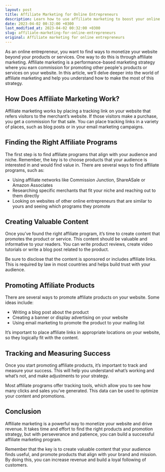 ```yaml
---
layout: post
title: Affiliate Marketing for Online Entrepreneurs
description: Learn how to use affiliate marketing to boost your online business revenue and increase your brand reach.
date: 2023-04-02 00:32:00 +0300
last_modified_at: 2023-04-02 00:32:00 +0300
slug: affiliate-marketing-for-online-entrepreneurs
original: Affiliate marketing for online entrepreneurs
---
```

As an online entrepreneur, you want to find ways to monetize your website beyond your products or services. One way to do this is through affiliate marketing. Affiliate marketing is a performance-based marketing strategy where you earn commission for promoting other people's products or services on your website. In this article, we’ll delve deeper into the world of affiliate marketing and help you understand how to make the most of this strategy.

## How Does Affiliate Marketing Work?

Affiliate marketing works by placing a tracking link on your website that refers visitors to the merchant’s website. If those visitors make a purchase, you get a commission for that sale. You can place tracking links in a variety of places, such as blog posts or in your email marketing campaigns.

## Finding the Right Affiliate Programs

The first step is to find affiliate programs that align with your audience and niche. Remember, the key is to choose products that your audience is interested in and would find value in. There are several ways to find affiliate programs, such as:

- Using affiliate networks like Commission Junction, ShareASale or Amazon Associates
- Researching specific merchants that fit your niche and reaching out to them directly
- Looking on websites of other online entrepreneurs that are similar to yours and seeing which programs they promote

## Creating Valuable Content

Once you’ve found the right affiliate program, it’s time to create content that promotes the product or service. This content should be valuable and informative to your readers. You can write product reviews, create video tutorials or write a blog post related to the product.

Be sure to disclose that the content is sponsored or includes affiliate links. This is required by law in most countries and helps build trust with your audience.

## Promoting Affiliate Products

There are several ways to promote affiliate products on your website. Some ideas include:

- Writing a blog post about the product
- Creating a banner or display advertising on your website
- Using email marketing to promote the product to your mailing list

It’s important to place affiliate links in appropriate locations on your website, so they logically fit with the content.

## Tracking and Measuring Success

Once you start promoting affiliate products, it’s important to track and measure your success. This will help you understand what’s working and what’s not, and make adjustments to your strategy.

Most affiliate programs offer tracking tools, which allow you to see how many clicks and sales you’ve generated. This data can be used to optimize your content and promotions.

## Conclusion

Affiliate marketing is a powerful way to monetize your website and drive revenue. It takes time and effort to find the right products and promotion strategy, but with perseverance and patience, you can build a successful affiliate marketing program.

Remember that the key is to create valuable content that your audience finds useful, and promote products that align with your brand and mission. By doing this, you can increase revenue and build a loyal following of customers.